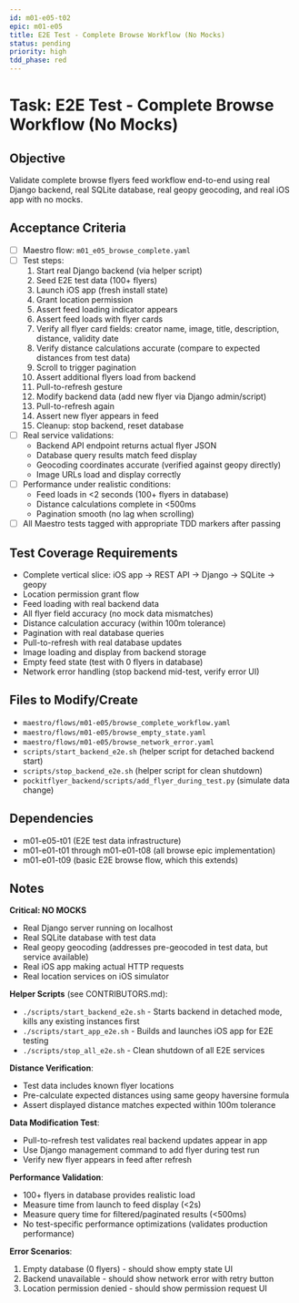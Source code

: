 ```yaml
---
id: m01-e05-t02
epic: m01-e05
title: E2E Test - Complete Browse Workflow (No Mocks)
status: pending
priority: high
tdd_phase: red
---
```


# Task: E2E Test - Complete Browse Workflow (No Mocks)

## Objective
Validate complete browse flyers feed workflow end-to-end using real Django backend, real SQLite database, real geopy geocoding, and real iOS app with no mocks.

## Acceptance Criteria
- [ ] Maestro flow: `m01_e05_browse_complete.yaml`
- [ ] Test steps:
  1. Start real Django backend (via helper script)
  2. Seed E2E test data (100+ flyers)
  3. Launch iOS app (fresh install state)
  4. Grant location permission
  5. Assert feed loading indicator appears
  6. Assert feed loads with flyer cards
  7. Verify all flyer card fields: creator name, image, title, description, distance, validity date
  8. Verify distance calculations accurate (compare to expected distances from test data)
  9. Scroll to trigger pagination
  10. Assert additional flyers load from backend
  11. Pull-to-refresh gesture
  12. Modify backend data (add new flyer via Django admin/script)
  13. Pull-to-refresh again
  14. Assert new flyer appears in feed
  15. Cleanup: stop backend, reset database
- [ ] Real service validations:
  - Backend API endpoint returns actual flyer JSON
  - Database query results match feed display
  - Geocoding coordinates accurate (verified against geopy directly)
  - Image URLs load and display correctly
- [ ] Performance under realistic conditions:
  - Feed loads in <2 seconds (100+ flyers in database)
  - Distance calculations complete in <500ms
  - Pagination smooth (no lag when scrolling)
- [ ] All Maestro tests tagged with appropriate TDD markers after passing

## Test Coverage Requirements
- Complete vertical slice: iOS app → REST API → Django → SQLite → geopy
- Location permission grant flow
- Feed loading with real backend data
- All flyer field accuracy (no mock data mismatches)
- Distance calculation accuracy (within 100m tolerance)
- Pagination with real database queries
- Pull-to-refresh with real database updates
- Image loading and display from backend storage
- Empty feed state (test with 0 flyers in database)
- Network error handling (stop backend mid-test, verify error UI)

## Files to Modify/Create
- `maestro/flows/m01-e05/browse_complete_workflow.yaml`
- `maestro/flows/m01-e05/browse_empty_state.yaml`
- `maestro/flows/m01-e05/browse_network_error.yaml`
- `scripts/start_backend_e2e.sh` (helper script for detached backend start)
- `scripts/stop_backend_e2e.sh` (helper script for clean shutdown)
- `pockitflyer_backend/scripts/add_flyer_during_test.py` (simulate data change)

## Dependencies
- m01-e05-t01 (E2E test data infrastructure)
- m01-e01-t01 through m01-e01-t08 (all browse epic implementation)
- m01-e01-t09 (basic E2E browse flow, which this extends)

## Notes
**Critical: NO MOCKS**
- Real Django server running on localhost
- Real SQLite database with test data
- Real geopy geocoding (addresses pre-geocoded in test data, but service available)
- Real iOS app making actual HTTP requests
- Real location services on iOS simulator

**Helper Scripts** (see CONTRIBUTORS.md):
- `./scripts/start_backend_e2e.sh` - Starts backend in detached mode, kills any existing instances first
- `./scripts/start_app_e2e.sh` - Builds and launches iOS app for E2E testing
- `./scripts/stop_all_e2e.sh` - Clean shutdown of all E2E services

**Distance Verification**:
- Test data includes known flyer locations
- Pre-calculate expected distances using same geopy haversine formula
- Assert displayed distance matches expected within 100m tolerance

**Data Modification Test**:
- Pull-to-refresh test validates real backend updates appear in app
- Use Django management command to add flyer during test run
- Verify new flyer appears in feed after refresh

**Performance Validation**:
- 100+ flyers in database provides realistic load
- Measure time from launch to feed display (<2s)
- Measure query time for filtered/paginated results (<500ms)
- No test-specific performance optimizations (validates production performance)

**Error Scenarios**:
1. Empty database (0 flyers) - should show empty state UI
2. Backend unavailable - should show network error with retry button
3. Location permission denied - should show permission request UI
